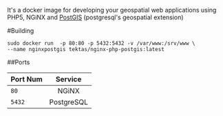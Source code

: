 It's a docker image for developing your geospatial web applications using PHP5, NGiNX and [PostGIS](http://postgis.net/) (postgresql's geospatial extension) 

#Building
```
sudo docker run  -p 80:80 -p 5432:5432 -v /var/www:/srv/www \
--name nginxpostgis tektas/nginx-php-postgis:latest
```

##Ports

| Port Num      | Service       |
| ------------- |:-------------:|
| `80`          | NGiNX         |
| `5432`        | PostgreSQL    |
